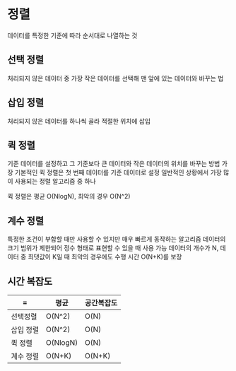 # 정렬
데이터를 특정한 기준에 따라 순서대로 나열하는 것

## 선택 정렬
처리되지 않은 데이터 중 가장 작은 데이터를 선택해 맨 앞에 있는 데이터와 바꾸는 법

## 삽입 정렬
처리되지 않은 데이터를 하나씩 골라 적절한 위치에 삽입

## 퀵 정렬
기준 데이터를 설정하고 그 기준보다 큰 데이터와 작은 데이터의 위치를 바꾸는 방법
가장 기본적인 퀵 정렬은 첫 번째 데이터를 기준 데이터로 설정
일반적인 상황에서 가장 많이 사용되는 정렬 알고리즘 중 하나

퀵 정렬은 평균 O(NlogN), 최악의 경우 O(N^2)

## 계수 정렬
특정한 조건이 부합할 때만 사용할 수 있지만 매우 빠르게 동작하는 알고리즘
  데이터의 크기 범위가 제한되어 정수 형태로 표현할 수 있을 때 사용 가능
데이터의 개수가 N, 데이터 중 최댓값이 K일 때 최악의 경우에도 수행 시간 O(N+K)를 보장


## 시간 복잡도
= | 평균 | 공간복잡도
 ---|---|---|   
선택정렬 | O(N^2) | O(N)
삽입 정렬 | O(N^2) | O(N)
퀵 정렬 | O(NlogN) | O(N)
계수 정렬 | O(N+K) | O(N+K)
